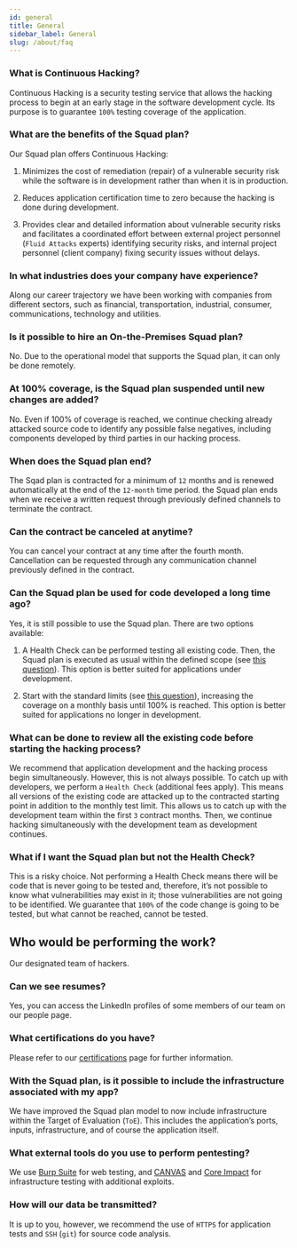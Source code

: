 ```yaml
---
id: general
title: General
sidebar_label: General
slug: /about/faq
---
```


### What is Continuous Hacking?
Continuous Hacking is
a security testing service
that allows the hacking process
to begin at an early stage
in the software development cycle.
Its purpose is to guarantee
`100%` testing coverage of the application.


### What are the benefits of the Squad plan?
Our Squad plan offers
Continuous Hacking:
1. Minimizes the cost of remediation (repair)
of a vulnerable security risk
while the software is in development
rather than when it is in production.

1. Reduces application certification time to zero
because the hacking is done during development.

1. Provides clear and detailed information
about vulnerable security risks
and facilitates a coordinated effort
between external project personnel
(`Fluid Attacks` experts)
identifying security risks,
and internal project personnel
(client company)
fixing security issues without delays.

### In what industries does your company have experience?
Along our career trajectory
we have been working with companies
from different sectors,
such as financial, transportation,
industrial, consumer, communications,
technology and utilities.

### Is it possible to hire an On-the-Premises Squad plan?
No.
Due to the operational model
that supports the Squad plan,
it can only be done remotely.

### At 100% coverage, is the Squad plan suspended until new changes are added?
No.
Even if 100% of coverage is reached,
we continue checking
already attacked source code
to identify any possible false negatives,
including components developed
by third parties in our hacking process.

### When does the Squad plan end?
The Sqad plan is contracted
for a minimum of `12` months
and is renewed automatically
at the end of the `12-month` time period.
the Squad plan ends
when we receive a written request
through previously defined channels
to terminate the contract.

### Can the contract be canceled at anytime?
You can cancel your contract
at any time after the fourth month.
Cancellation can be requested
through any communication channel
previously defined in the contract.

### Can the Squad plan be used for code developed a long time ago?
Yes,
it is still possible
to use the Squad plan.
There are two
options available:

1. A Health Check can be performed
testing all existing code.
Then,
the Squad plan is executed as usual
within the defined scope
(see [this question](/about/faq/speed#how-are-development-cycles-not-slowed-down-by-manual-reviews)).
This option is better suited
for applications under development.

2. Start with the standard limits
(see [this question](/about/faq/speed#does-the-squad-plan-use-automated-tools-or-is-it-a-manual-process)),
increasing the coverage
on a monthly basis
until 100% is reached.
This option is better suited
for applications
no longer in development.

### What can be done to review all the existing code before starting the hacking process?
We recommend
that application development
and the hacking process
begin simultaneously.
However,
this is not always possible.
To catch up with developers,
we perform a `Health Check`
(additional fees apply).
This means all versions of the existing code
are attacked
up to the contracted starting point
in addition to the monthly test limit.
This allows us to catch up
with the development team
within the first `3` contract months.
Then,
we continue hacking simultaneously
with the development team
as development continues.

### What if I want the Squad plan but not the Health Check?
This is a risky choice.
Not performing a Health Check
means there will be code
that is never going to be tested and,
therefore,
it’s not possible to know
what vulnerabilities may exist in it;
those vulnerabilities
are not going to be identified.
We guarantee
that `100%` of the code change
is going to be tested,
but what cannot be reached,
cannot be tested.

## Who would be performing the work?
Our designated team of hackers.

### Can we see resumes?
Yes,
you can access
the LinkedIn profiles
of some members of our team
on our people page.

### What certifications do you have?
Please refer to our
[certifications](https://fluidattacks.com/about-us/certifications/)
page for further information.

### With the Squad plan, is it possible to include the infrastructure associated with my app?
We have improved the Squad plan model
to now include infrastructure
within the Target of Evaluation (`ToE`).
This includes the application’s ports,
inputs, infrastructure,
and of course
the application itself.

### What external tools do you use to perform pentesting?
We use [Burp Suite](https://portswigger.net/burp)
for web testing,
and [CANVAS](https://www.immunityinc.com/products/canvas/)
and [Core Impact](https://www.coresecurity.com/products/core-impact)
for infrastructure testing
with additional exploits.

### How will our data be transmitted?
It is up to you,
however,
we recommend the use of `HTTPS`
for application tests
and `SSH` (`git`)
for source code analysis.
